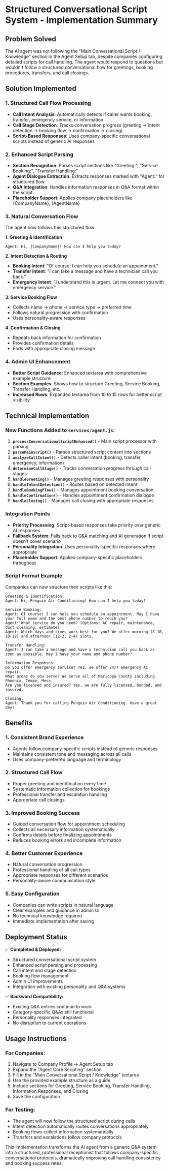 # Structured Conversational Script System - Implementation Summary

## Problem Solved
The AI agent was not following the "Main Conversational Script / Knowledge" section in the Agent Setup tab, despite companies configuring detailed scripts for call handling. The agent would respond to questions but wouldn't follow a structured conversational flow for greetings, booking procedures, transfers, and call closings.

## Solution Implemented

### 1. Structured Call Flow Processing
- **Call Intent Analysis**: Automatically detects if caller wants booking, transfer, emergency service, or information
- **Call Stage Detection**: Tracks conversation progress (greeting → intent detection → booking flow → confirmation → closing)
- **Script-Based Responses**: Uses company-specific conversational scripts instead of generic AI responses

### 2. Enhanced Script Parsing
- **Section Recognition**: Parses script sections like "Greeting:", "Service Booking:", "Transfer Handling:"
- **Agent Dialogue Extraction**: Extracts responses marked with "Agent:" for structured flow
- **Q&A Integration**: Handles information responses in Q&A format within the script
- **Placeholder Support**: Applies company placeholders like {CompanyName}, {AgentName}

### 3. Natural Conversation Flow
The agent now follows this structured flow:

**1. Greeting & Identification**
```
Agent: Hi, {CompanyName}! How can I help you today?
```

**2. Intent Detection & Routing**
- **Booking Intent**: "Of course! I can help you schedule an appointment."
- **Transfer Intent**: "I can take a message and have a technician call you back."
- **Emergency Intent**: "I understand this is urgent. Let me connect you with emergency service."

**3. Service Booking Flow**
- Collects name → phone → service type → preferred time
- Follows natural progression with confirmation
- Uses personality-aware responses

**4. Confirmation & Closing**
- Repeats back information for confirmation
- Provides confirmation details
- Ends with appropriate closing message

### 4. Admin UI Enhancement
- **Better Script Guidance**: Enhanced textarea with comprehensive example structure
- **Section Examples**: Shows how to structure Greeting, Service Booking, Transfer Handling, etc.
- **Increased Rows**: Expanded textarea from 10 to 15 rows for better script visibility

## Technical Implementation

### New Functions Added to `services/agent.js`:

1. **`processConversationalScriptEnhanced()`** - Main script processor with parsing
2. **`parseMainScript()`** - Parses structured script content into sections
3. **`analyzeCallIntent()`** - Detects caller intent (booking, transfer, emergency, information)
4. **`determineCallStage()`** - Tracks conversation progress through call stages
5. **`handleGreeting()`** - Manages greeting responses with personality
6. **`handleIntentDetection()`** - Routes based on detected intent
7. **`handleBookingFlow()`** - Manages appointment booking conversation
8. **`handleConfirmation()`** - Handles appointment confirmation dialogue
9. **`handleClosing()`** - Manages call closing with appropriate responses

### Integration Points
- **Priority Processing**: Script-based responses take priority over generic AI responses
- **Fallback System**: Falls back to Q&A matching and AI generation if script doesn't cover scenario
- **Personality Integration**: Uses personality-specific responses where appropriate
- **Placeholder Support**: Applies company-specific placeholders throughout

### Script Format Example
Companies can now structure their scripts like this:

```
Greeting & Identification:
Agent: Hi, Penguin Air Conditioning! How can I help you today?

Service Booking:
Agent: Of course! I can help you schedule an appointment. May I have your full name and the best phone number to reach you?
Agent: What service do you need? (Options: AC repair, maintenance, duct cleaning, estimate)
Agent: Which days and times work best for you? We offer morning (8-10, 10-12) and afternoon (12-2, 2-4) slots.

Transfer Handling:
Agent: I can take a message and have a technician call you back as soon as possible. May I have your name and phone number?

Information Responses:
Do you offer emergency service? Yes, we offer 24/7 emergency AC repair.
What areas do you serve? We serve all of Maricopa County including Phoenix, Tempe, Mesa.
Are you licensed and insured? Yes, we are fully licensed, bonded, and insured.

Closing:
Agent: Thank you for calling Penguin Air Conditioning. Have a great day!
```

## Benefits

### 1. **Consistent Brand Experience**
- Agents follow company-specific scripts instead of generic responses
- Maintains consistent tone and messaging across all calls
- Uses company-preferred language and terminology

### 2. **Structured Call Flow**
- Proper greeting and identification every time
- Systematic information collection for bookings
- Professional transfer and escalation handling
- Appropriate call closings

### 3. **Improved Booking Success**
- Guided conversation flow for appointment scheduling
- Collects all necessary information systematically
- Confirms details before finalizing appointments
- Reduces booking errors and incomplete information

### 4. **Better Customer Experience**
- Natural conversation progression
- Professional handling of all call types
- Appropriate responses for different scenarios
- Personality-aware communication style

### 5. **Easy Configuration**
- Companies can write scripts in natural language
- Clear examples and guidance in admin UI
- No technical knowledge required
- Immediate implementation after saving

## Deployment Status

✅ **Completed & Deployed:**
- Structured conversational script system
- Enhanced script parsing and processing
- Call intent and stage detection
- Booking flow management
- Admin UI improvements
- Integration with existing personality and Q&A systems

✅ **Backward Compatibility:**
- Existing Q&A entries continue to work
- Category-specific Q&As still functional
- Personality responses integrated
- No disruption to current operations

## Usage Instructions

### For Companies:
1. Navigate to Company Profile → Agent Setup tab
2. Expand the "Agent Core Scripting" section
3. Fill in the "Main Conversational Script / Knowledge" textarea
4. Use the provided example structure as a guide
5. Include sections for Greeting, Service Booking, Transfer Handling, Information Responses, and Closing
6. Save the configuration

### For Testing:
- The agent will now follow the structured script during calls
- Intent detection automatically routes conversations appropriately
- Booking flows collect information systematically
- Transfers and escalations follow company protocols

This implementation transforms the AI agent from a generic Q&A system into a structured, professional receptionist that follows company-specific conversational protocols, dramatically improving call handling consistency and booking success rates.
